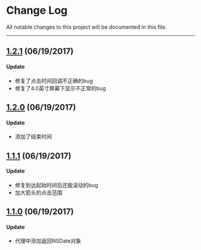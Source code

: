 
# Change Log
All notable changes to this project will be documented in this file.

---

## [1.2.1](https://github.com/Arc-lin/ALCalendarPicker/releases/tag/1.2.0) (06/19/2017)

#### Update
* 修复了点击时间回调不正确的bug
* 修复了4.0英寸屏幕下显示不正常的bug 

## [1.2.0](https://github.com/Arc-lin/ALCalendarPicker/releases/tag/1.2.0) (06/19/2017)

#### Update
* 添加了结束时间

## [1.1.1](https://github.com/Arc-lin/ALCalendarPicker/releases/tag/1.1.1) (06/19/2017)

#### Update
* 修复到达起始时间后还能滚动的bug
* 加大箭头的点击范围

## [1.1.0](https://github.com/Arc-lin/ALCalendarPicker/releases/tag/1.1.0) (06/19/2017)

#### Update
* 代理中添加返回NSDate对象